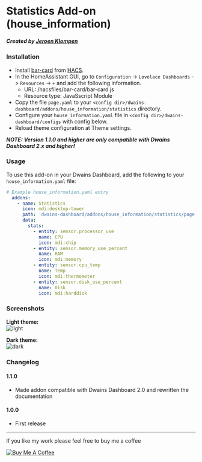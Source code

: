 # Statistics Add-on (house_information)
##### Created by [Jeroen Klompen](https://github.com/klumpke/)


### Installation
- Install [bar-card](https://github.com/custom-cards/bar-card) from [HACS](https://hacs.xyz).
- In the HomeAssistant GUI, go to `Configuration` -> `Lovelace Dashboards` -> `Resources` -> `+` and add the following information.
  - URL: /hacsfiles/bar-card/bar-card.js
  - Resource type: JavaSscript Module
- Copy the file `page.yaml` to your `<config dir>/dwains-dashboard/addons/house_information/statistics` directory.
- Configure your `house_information.yaml` file in `<config dir>/dwains-dashboard/configs` with config below.
- Reload theme configuration at Theme settings.

<b>*NOTE: Version 1.1.0 and higher are only compatible with Dwains Dashboard 2.x and higher!*</b>


### Usage
To use this add-on in your Dwains Dashboard, add the following to your `house_information.yaml` file:
```yaml
# Example house_information.yaml entry
  addons:
    - name: Statistics
      icon: mdi:desktop-tower
      path: 'dwains-dashboard/addons/house_information/statistics/page.yaml'
      data:
        stats:
          - entity: sensor.processor_use
            name: CPU
            icon: mdi:chip
          - entity: sensor.memory_use_percent
            name: RAM
            icon: mdi:memory
          - entity: sensor.cpu_temp
            name: Temp
            icon: mdi:thermometer
          - entity: sensor.disk_use_percent
            name: Disk
            icon: mdi:harddisk
```


### Screenshots
**Light theme:**<br>
![light](https://github.com/Klumpke/dwains-dashboard-addons/blob/master/house_information/statistics/.github/screenshots/light.png "Light")

**Dark theme:**<br>
![dark](https://github.com/Klumpke/dwains-dashboard-addons/blob/master/house_information/statistics/.github/screenshots/dark.png "Dark")


### Changelog
#### 1.1.0
- Made addon compatible with Dwains Dashboard 2.0 and rewritten the documentation
#### 1.0.0
- First release

---

If you like my work please feel free to buy me a coffee

<a href="https://www.buymeacoffee.com/klumpke" target="_blank"><img src="https://www.buymeacoffee.com/assets/img/custom_images/white_img.png" alt="Buy Me A Coffee"></a>